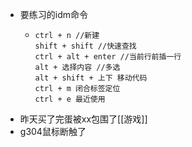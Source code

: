 - 要练习的idm命令
	- ```ide
	  ctrl + n //新建
	  shift + shift //快速查找
	  ctrl + alt + enter //当前行前插一行
	  alt + 选择内容 //多选
	  alt + shift + 上下 移动代码
	  ctrl + m 闭合标签定位
	  ctrl + e 最近使用
	  ```
- 昨天买了完蛋被xx包围了[[游戏]]
- g304鼠标断触了